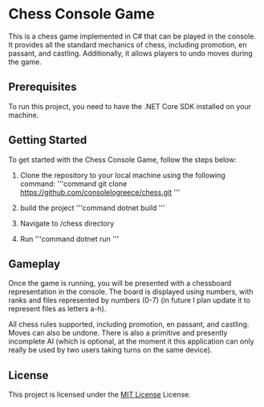 # Chess Console Game
This is a chess game implemented in C# that can be played in the console. It provides all the standard mechanics of chess, including promotion, en passant, and castling. Additionally, it allows players to undo moves during the game.

## Prerequisites
To run this project, you need to have the .NET Core SDK installed on your machine.

## Getting Started
To get started with the Chess Console Game, follow the steps below:

1. Clone the repository to your local machine using the following command:
'''command
git clone https://github.com/consolelogreece/chess.git
'''
2. build the project
'''command
dotnet build
'''

3. Navigate to /chess directory

4. Run
'''command
dotnet run
'''

## Gameplay
Once the game is running, you will be presented with a chessboard representation in the console. The board is displayed using numbers, with ranks and files represented by numbers (0-7) (in future I plan update it to represent files as letters a-h).

All chess rules supported, including promotion, en passant, and castling. Moves can also be undone. There is also a primitive and presently incomplete AI (which is optional, at the moment it this application can only really be used by two users taking turns on the same device).


## License
This project is licensed under the [MIT License](https://www.mit.edu/~amini/LICENSE.md) License.

